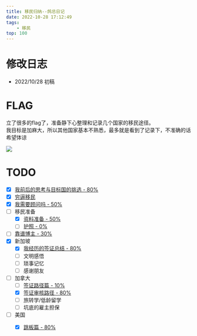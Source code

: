 ```yaml
---
title: 移民归纳--鸽总日记
date: 2022-10-28 17:12:49
tags:
    - 移民
top: 100
---
```

# 修改日志
* 2022/10/28 初稿
# FLAG
立了很多的flag了，准备静下心整理和记录几个国家的移民途径。  
我目标是加麻大，所以其他国家基本不熟悉，最多就是看到了记录下，不准确的话希望体谅   
       
![](never.jpg)

# TODO
- [x] [我前后的思考与目标国的挑选 - 80% ](/2022/10/31/imm-my-choice/)
- [x] [穷逼移民](/2022/11/02/imm-poor/)
- [x] [我需要顾问吗 - 50%](/2022/10/31/imm-consultant/)
- [ ] 移民准备
    - [x] [资料准备 - 50%](/2022/11/03/imm-prepare-material/)
    - [ ] [护照 - 0%](/2022/11/03/imm-passport/)
- [ ] [靠谱博主 - 30% ](/2022/10/28/imm-youtuber/)
- [x] 新加坡
    - [x] [我经历的签证总结 - 80%](/2022/10/31/imm-sg-01/)
    - [ ] 文明感悟
    - [ ] 琐事记忆
    - [ ] 感谢朋友
- [ ] 加拿大
    - [ ] [签证路径篇 - 10%](/2022/10/28/imm-ca-visa/) 
    - [x] [签证审核路径 - 80% ](/2022/10/31/imm-visa-review/)
    - [ ] 旅转学/低龄留学
    - [ ] 坑底的雇主担保
- [ ] 美国
    - [x] [跳板篇 - 80% ](/2022/11/02/imm-usa-jump/) 



